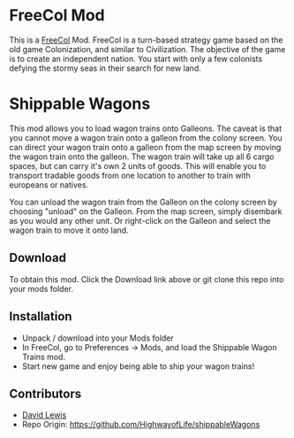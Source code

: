 # FreeCol Mod
This is a [FreeCol](http://www.freecol.org/) Mod. FreeCol is a turn-based strategy game based on the old game Colonization, and similar to Civilization. The objective of the game is to create an independent nation. You start with only a few colonists defying the stormy seas in their search for new land.

# Shippable Wagons
This mod allows you to load wagon trains onto Galleons. The caveat is that you cannot move a wagon train onto a galleon from the colony screen. You can direct your wagon train onto a galleon from the map screen by moving the wagon train onto the galleon. The wagon train will take up all 6 cargo spaces, but can carry it's own 2 units of goods. This will enable you to transport tradable goods from one location to another to train with europeans or natives.

You can unload the wagon train from the Galleon on the colony screen by choosing "unload" on the Galleon. From the map screen, simply disembark as you would any other unit. Or right-click on the Galleon and select the wagon train to move it onto land.

## Download
To obtain this mod. Click the Download link above or git clone this repo into your mods folder.

## Installation
* Unpack / download into your Mods folder
* In FreeCol, go to Preferences -> Mods, and load the Shippable Wagon Trains mod.
* Start new game and enjoy being able to ship your wagon trains!

## Contributors
* [David Lewis](highwayoflife@gmail.com)
* Repo Origin: https://github.com/HighwayofLife/shippableWagons
